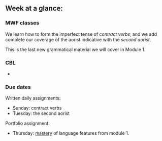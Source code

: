 
## Week at a glance: 

### MWF classes

We learn how to form the imperfect tense of *contract verbs*, and we add complete our coverage of the aorist indicative with the *second aorist*.

This is the last new grammatical material we will cover in Module 1.  


### CBL

- 

### Due dates


Written daily assignments:

- Sunday: contract verbs
- Tuesday: the second aorist

Portfolio assignment:

- Thursday: [mastery](https://hellenike.github.io/textbook/practice/module1/portfolio/mastery/) of language features from module 1.

